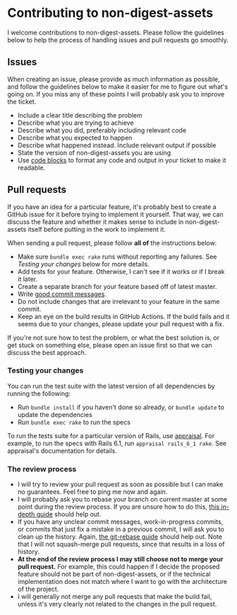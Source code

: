 # Contributing to non-digest-assets

I welcome contributions to non-digest-assets. Please follow the guidelines below to
help the process of handling issues and pull requests go smoothly.

## Issues

When creating an issue, please provide as much information as possible, and
follow the guidelines below to make it easier for me to figure out what's going
on. If you miss any of these points I will probably ask you to improve the
ticket.

- Include a clear title describing the problem
- Describe what you are trying to achieve
- Describe what you did, preferably including relevant code
- Describe what you expected to happen
- Describe what happened instead. Include relevant output if possible
- State the version of non-digest-assets you are using
- Use [code blocks](https://github.github.com/gfm/#fenced-code-blocks) to
  format any code and output in your ticket to make it readable.

## Pull requests

If you have an idea for a particular feature, it's probably best to create a
GitHub issue for it before trying to implement it yourself. That way, we can
discuss the feature and whether it makes sense to include in non-digest-assets itself
before putting in the work to implement it.

When sending a pull request, please follow **all of** the instructions below:

- Make sure `bundle exec rake` runs without reporting any failures. See
  *Testing your changes* below for more details.
- Add tests for your feature. Otherwise, I can't see if it works or if
  I break it later.
- Create a separate branch for your feature based off of latest master.
- Write [good commit messages](https://tbaggery.com/2008/04/19/a-note-about-git-commit-messages.html).
- Do not include changes that are irrelevant to your feature in the same
  commit.
- Keep an eye on the build results in GitHub Actions. If the build fails and it
  seems due to your changes, please update your pull request with a fix.

If you're not sure how to test the problem, or what the best solution is, or
get stuck on something else, please open an issue first so that we can discuss
the best approach.

### Testing your changes

You can run the test suite with the latest version of all dependencies by
running the following:

- Run `bundle install` if you haven't done so already, or `bundle update` to
  update the dependencies
- Run `bundle exec rake` to run the specs

To run the tests suite for a particular version of Rails, use [appraisal](https://github.com/thoughtbot/appraisal).
For example, to run the specs with Rails 6.1, run `appraisal rails_6_1 rake`.
See appraisal's documentation for details.

### The review process

- I will try to review your pull request as soon as possible but I can make no
  guarantees. Feel free to ping me now and again.
- I will probably ask you to rebase your branch on current master at some point
  during the review process.
  If you are unsure how to do this,
  [this in-depth guide](https://git-rebase.io/) should help out.
- If you have any unclear commit messages, work-in-progress commits, or commits
  that just fix a mistake in a previous commit, I will ask you to clean up the
  history.
  Again, [the git-rebase guide](https://git-rebase.io/) should help out.
  Note that I will not squash-merge pull requests, since that results in a loss
  of history.
- **At the end of the review process I may still choose not to merge your pull
  request.** For example, this could happen if I decide the proposed feature
  should not be part of non-digest-assets, or if the technical implementation
  does not match where I want to go with the architecture of the project.
- I will generally not merge any pull requests that make the build fail, unless
  it's very clearly not related to the changes in the pull request.
